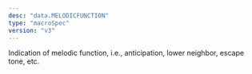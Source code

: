 ```yaml
---
desc: "data.MELODICFUNCTION"
type: "macroSpec"
version: "v3"
---
```


Indication of melodic function, i.e., anticipation, lower neighbor, escape tone,
etc.